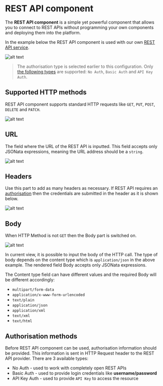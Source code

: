 # REST API component

The **REST API component** is a simple yet powerful component that allows you to connect to REST APIs without programming your own components and deploying them into the platform.

In the example below the REST API component is used with our own [REST API service](https://api.elastic.io/docs "elastic.io REST API service").

![alt text](https://cdn.elastic.io/documentation/rest-api-first-look.png "REST API component first look")

> The authorisation type is selected earlier to this configuration. Only [the following types](#authorisation-methods) are supported: `No Auth`, `Basic Auth` and `API Key Auth`.

## Supported HTTP methods

REST API component supports standard HTTP requests like `GET`, `PUT`, `POST`, `DELETE` and `PATCH`.

![alt text](https://cdn.elastic.io/documentation/rest-api-component-,ethods.png "REST API component methods")

## URL

The field where the URL of the REST API is inputted. This field accepts only JSONata expressions, meaning the URL address should be a `string`.

![alt text](https://cdn.elastic.io/documentation/rest-api-component-url.png "REST API component URL field")

## Headers

Use this part to add as many headers as necessary. If REST API requires an [authorisation](#authorisation-methods) then the credentials are submitted in the header as it is shown below.

![alt text](https://cdn.elastic.io/documentation/rest-api-component-headers-get.png "REST API component Headers field")

## Body

When HTTP Method is not `GET` then the Body part is switched on.

![alt text](https://cdn.elastic.io/documentation/rest-api-component-put-body.png "REST API component Body field")

In current view, it is possible to input the body of the HTTP call. The type of body depends on the content type which is `application/json` in the above example. The rendered field Body accepts only JSONata expressions.

The Content type field can have different values and the required Body will be different accordingly:

* `multipart/form-data`
* `application/x-www-form-urlencoded`
* `text/plain`
* `application/json`
* `application/xml`
* `text/xml`
* `text/html`

## Authorisation methods

Before REST API component can be used, authorisation information should be provided. This information is sent in HTTP Request header to the REST API provider. There are 3 available types:

* No Auth - used to work with completely open REST APIs
* Basic Auth - used to provide login credentials like **username/password**
* API Key Auth - used to provide `API Key` to access the resource

